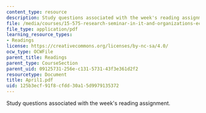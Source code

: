 ```yaml
---
content_type: resource
description: Study questions associated with the week's reading assignment.
file: /media/courses/15-575-research-seminar-in-it-and-organizations-economic-perspectives-spring-2004/125b3ecf91f8cfdd30a15d9979135372_April1.pdf
file_type: application/pdf
learning_resource_types:
- Readings
license: https://creativecommons.org/licenses/by-nc-sa/4.0/
ocw_type: OCWFile
parent_title: Readings
parent_type: CourseSection
parent_uid: 09125731-256e-c131-5731-43f3e361d2f2
resourcetype: Document
title: April1.pdf
uid: 125b3ecf-91f8-cfdd-30a1-5d9979135372
---
```

Study questions associated with the week's reading assignment.
